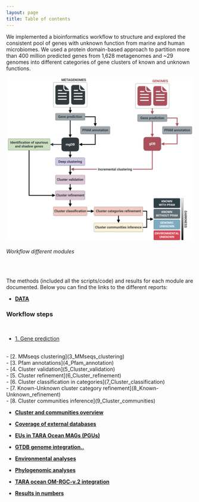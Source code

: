 ```yaml
---
layout: page
title: Table of contents
---
```



We implemented a bioinformatics workflow to structure and explored the consistent pool of genes with unknown function from marine and human microbiomes. We used a protein domain-based approach to partition more than 400 million predicted genes from 1,628 metagenomes and ~29 genomes into different categories of gene clusters of known and unknown functions.

<img alt="workflow.png" src="img/workflow.png" width="900" height="" >

<a name="wrkfl"></a>_Workflow different modules_

<br>
<br>

The methods (included all the scripts/code) and results for each module are documented. Below you can find the links to the different reports:

-   [**DATA**](1_Data)

<h3 class="section-heading  text-primary">Workflow steps</h3>

<br>

-   [1. Gene prediction](2_Gene_prediction)
<br>
-   [2. MMseqs clustering](3_MMseqs_clustering)
<br>
-   [3. Pfam annotations](4_Pfam_annotation)
<br>
-   [4. Cluster validation](5_Cluster_validation)
<br>
-   [5. Cluster refinement](6_Cluster_refinement)
<br>
-   [6. Cluster classification in categories](7_Cluster_classification)
<br>
-   [7. Known-Unknown cluster category refinement](8_Known-Unknown_refinement)
<br>
-   [8. Cluster communities inference](9_Cluster_communities)

<br>

-   [**Cluster and communities overview**](8.1_Cluster_categories_overview)

-   [**Coverage of external databases**](10_Coverage_external_DBs)

-   [**EUs in TARA Ocean MAGs (PGUs)**](11_EUs_in_TARA_MAGs)

-   [**GTDB genome integration..**](12_GTDB_genome_integration)

-   [**Environmental analyses**](13_Environmental_analyses)

-   [**Phylogenomic analyses**](14_Phylogenomic_analyses)

-   [**TARA ocean OM-RGC-v.2 integration**](15_TARA_Ocean_OM-RGC-v2)

-   [**Results in numbers**](16_Cluster_DB_numbers)


<!---
 -   [**Workflow (usage)**](Workflow)
-->
